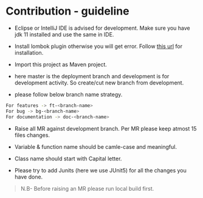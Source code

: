 # Contribution - guideline

- Eclipse or IntelliJ IDE is advised for development. Make sure you have jdk 11 installed and use the same in IDE. 

- Install lombok plugin otherwise you will get error. Follow  [this url](https://projectlombok.org/setup/eclipse) for installation.

- Import this project as Maven project.

- here master is the deployment branch and development is for development activity. So create/cut new branch from development.

- please follow below branch name strategy. 

```sh
For features -> ft-<branch-name>
For bug -> bg-<branch-name>
For documentation -> doc-<branch-name>  
```
- Raise all MR against development branch. Per MR please keep atmost 15 files changes.

- Variable & function name should be camle-case and meaningful.

- Class name should start with Capital letter.

- Please try to add Junits (here we use JUnit5) for all the changes you have done.
 
> N.B- Before raising an MR please run local build first.
